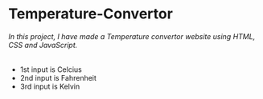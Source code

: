 # Temperature-Convertor

###### In this project, I have made a Temperature convertor website using HTML, CSS and JavaScript.

* 1st input is Celcius
* 2nd input is Fahrenheit
* 3rd input is Kelvin

